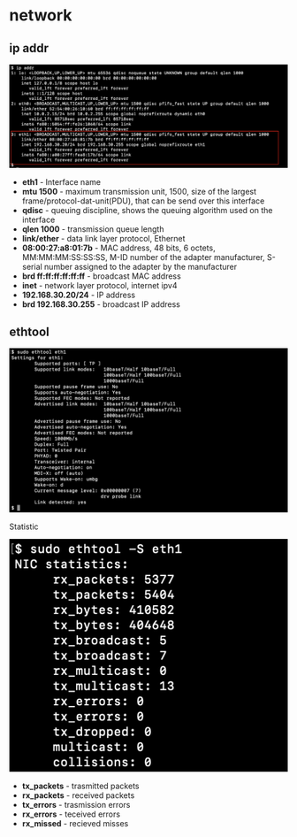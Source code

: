 # network

## ip addr

![pstree](screenshots/screenshot-ip-addr.png)

* **eth1** - Interface name
* **mtu 1500** - maximum transmission unit, 1500, size of the largest frame/protocol-dat-unit(PDU), that can be send over this interface
* **qdisc** - queuing discipline, shows the queuing algorithm used on the interface
* **qlen 1000** - transmission queue length
* **link/ether** - data link layer protocol, Ethernet
* **08:00:27:a8:01:7b** - MAC address, 48 bits, 6 octets, MM:MM:MM:SS:SS:SS, M-ID number of the adapter manufacturer, S-serial number assigned to the adapter by the manufacturer
* **brd ff:ff:ff:ff:ff:ff** - broadcast MAC address
* **inet** - network layer protocol, internet ipv4
* **192.168.30.20/24** - IP address
* **brd 192.168.30.255** - broadcast IP address


## ethtool

![pstree](screenshots/screenshot-ethtool.png)

Statistic

![pstree](screenshots/screenshot-ethtool-s.png)

* **tx_packets** - trasmitted packets
* **rx_packets** - received packets
* **tx_errors** - trasmission errors
* **rx_errors** - teceived errors
* **rx_missed** - recieved misses
